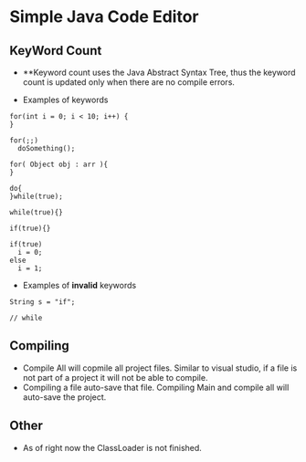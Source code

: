 # Simple Java Code Editor 

## KeyWord Count 

* **Keyword count uses the Java Abstract Syntax Tree, thus the keyword count is updated only when there are no compile errors.

* Examples of keywords <br> 
```
for(int i = 0; i < 10; i++) {
}

for(;;)
  doSomething();
  
for( Object obj : arr ){
}

do{
}while(true);

while(true){}

if(true){}

if(true)
  i = 0;
else
  i = 1;
```

* Examples of **invalid** keywords <br> 
```
String s = "if";

// while 
```

## Compiling

* Compile All will copmile all project files. Similar to visual studio, if a file is not part of a project it will not be able to compile. 
* Compiling a file auto-save that file. Compiling Main and compile all will auto-save the project.

## Other

* As of right now the ClassLoader is not finished.  
